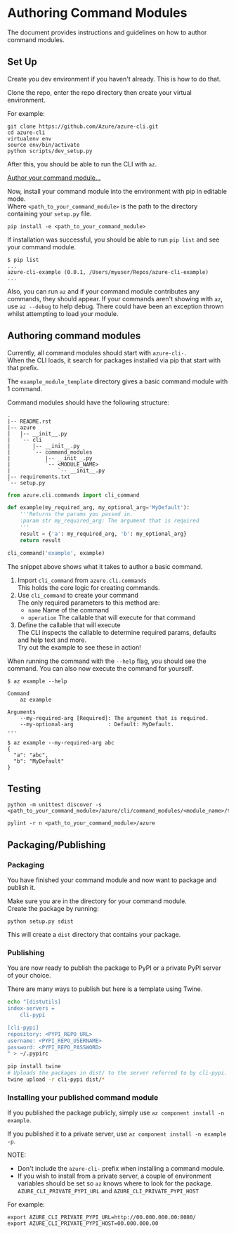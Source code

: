 Authoring Command Modules
=========================

The document provides instructions and guidelines on how to author command modules.

<a name="heading_set_up"></a>Set Up
------

Create you dev environment if you haven't already. This is how to do that.  

Clone the repo, enter the repo directory then create your virtual environment.  

For example:
```
git clone https://github.com/Azure/azure-cli.git
cd azure-cli
virtualenv env
source env/bin/activate
python scripts/dev_setup.py
```

After this, you should be able to run the CLI with `az`.

[Author your command module...](#heading_author_command_mod)

Now, install your command module into the environment with pip in editable mode.  
Where `<path_to_your_command_module>` is the path to the directory containing your `setup.py` file.
```
pip install -e <path_to_your_command_module>
```

If installation was successful, you should be able to run `pip list` and see your command module.
```
$ pip list
...
azure-cli-example (0.0.1, /Users/myuser/Repos/azure-cli-example)
...
```

Also, you can run `az` and if your command module contributes any commands, they should appear.
If your commands aren't showing with `az`, use `az --debug` to help debug. There could have been an exception
thrown whilst attempting to load your module.


<a name="heading_author_command_mod"></a>Authoring command modules
------
Currently, all command modules should start with `azure-cli-`.  
When the CLI loads, it search for packages installed via pip that start with that prefix.

The `example_module_template` directory gives a basic command module with 1 command.

Command modules should have the following structure:
```
.
|-- README.rst
|-- azure
|   |-- __init__.py
|   `-- cli
|       |-- __init__.py
|       `-- command_modules
|           |-- __init__.py
|           `-- <MODULE_NAME>
|               `-- __init__.py
|-- requirements.txt
`-- setup.py
```

```python
from azure.cli.commands import cli_command

def example(my_required_arg, my_optional_arg='MyDefault'):
    '''Returns the params you passed in.
    :param str my_required_arg: The argument that is required
    '''
    result = {'a': my_required_arg, 'b': my_optional_arg}
    return result

cli_command('example', example)
```

The snippet above shows what it takes to author a basic command.
1. Import `cli_command` from `azure.cli.commands`  
    This holds the core logic for creating commands.
2. Use `cli_command` to create your command  
    The only required parameters to this method are:  
    - `name` Name of the command  
    - `operation`  The callable that will execute for that command
3. Define the callable that will execute  
    The CLI inspects the callable to determine required params, defaults and help text and more.  
    Try out the example to see these in action!

When running the command with the `--help` flag, you should see the command.
You can also now execute the command for yourself.
```
$ az example --help

Command
    az example

Arguments
    --my-required-arg [Required]: The argument that is required.
    --my-optional-arg           : Default: MyDefault.
...

$ az example --my-required-arg abc
{
  "a": "abc",
  "b": "MyDefault"
}
```

Testing
-------

```
python -m unittest discover -s <path_to_your_command_module>/azure/cli/command_modules/<module_name>/tests
```

```
pylint -r n <path_to_your_command_module>/azure
```


Packaging/Publishing
--------------------
### Packaging
You have finished your command module and now want to package and publish it.

Make sure you are in the directory for your command module.  
Create the package by running:
```
python setup.py sdist
```
This will create a `dist` directory that contains your package.  

### Publishing
You are now ready to publish the package to PyPI or a private PyPI server of your choice.

There are many ways to publish but here is a template using Twine.
```bash
echo "[distutils]
index-servers =
    cli-pypi

[cli-pypi]
repository: <PYPI_REPO_URL>
username: <PYPI_REPO_USERNAME>
password: <PYPI_REPO_PASSWORD>
" > ~/.pypirc

pip install twine
# Uploads the packages in dist/ to the server referred to by cli-pypi.
twine upload -r cli-pypi dist/*
```

### Installing your published command module

If you published the package publicly, simply use `az component install -n example`.

If you published it to a private server, use `az component install -n example -p`.  

NOTE:
- Don't include the `azure-cli-` prefix when installing a command module.
- If you wish to install from a private server, a couple of environment variables should be set so `az` knows where to look for the package.  
`AZURE_CLI_PRIVATE_PYPI_URL` and `AZURE_CLI_PRIVATE_PYPI_HOST`

For example:
```
export AZURE_CLI_PRIVATE_PYPI_URL=http://00.000.000.00:8080/
export AZURE_CLI_PRIVATE_PYPI_HOST=00.000.000.00
```

